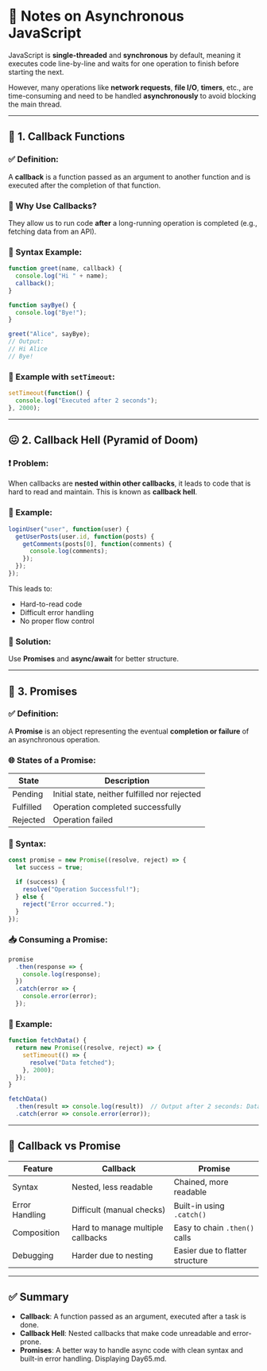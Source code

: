 
# 📘 Notes on Asynchronous JavaScript

JavaScript is **single-threaded** and **synchronous** by default, meaning it executes code line-by-line and waits for one operation to finish before starting the next.

However, many operations like **network requests**, **file I/O**, **timers**, etc., are time-consuming and need to be handled **asynchronously** to avoid blocking the main thread.

---

## 🔁 1. Callback Functions

### ✅ Definition:
A **callback** is a function passed as an argument to another function and is executed after the completion of that function.

### 🧠 Why Use Callbacks?
They allow us to run code **after** a long-running operation is completed (e.g., fetching data from an API).

### 📌 Syntax Example:
```js
function greet(name, callback) {
  console.log("Hi " + name);
  callback();
}

function sayBye() {
  console.log("Bye!");
}

greet("Alice", sayBye);
// Output:
// Hi Alice
// Bye!
```

### 🔄 Example with `setTimeout`:
```js
setTimeout(function() {
  console.log("Executed after 2 seconds");
}, 2000);
```

---

## 😖 2. Callback Hell (Pyramid of Doom)

### ❗ Problem:
When callbacks are **nested within other callbacks**, it leads to code that is hard to read and maintain. This is known as **callback hell**.

### 🔻 Example:
```js
loginUser("user", function(user) {
  getUserPosts(user.id, function(posts) {
    getComments(posts[0], function(comments) {
      console.log(comments);
    });
  });
});
```

This leads to:

- Hard-to-read code
- Difficult error handling
- No proper flow control

### 🔧 Solution:
Use **Promises** and **async/await** for better structure.

---

## 🔮 3. Promises

### ✅ Definition:
A **Promise** is an object representing the eventual **completion or failure** of an asynchronous operation.

### 🌐 States of a Promise:

| State     | Description                             |
|-----------|-----------------------------------------|
| Pending   | Initial state, neither fulfilled nor rejected |
| Fulfilled | Operation completed successfully         |
| Rejected  | Operation failed                         |

### 📌 Syntax:
```js
const promise = new Promise((resolve, reject) => {
  let success = true;

  if (success) {
    resolve("Operation Successful!");
  } else {
    reject("Error occurred.");
  }
});
```

### 📥 Consuming a Promise:
```js
promise
  .then(response => {
    console.log(response);
  })
  .catch(error => {
    console.error(error);
  });
```

### 🧪 Example:
```js
function fetchData() {
  return new Promise((resolve, reject) => {
    setTimeout(() => {
      resolve("Data fetched");
    }, 2000);
  });
}

fetchData()
  .then(result => console.log(result))  // Output after 2 seconds: Data fetched
  .catch(error => console.error(error));
```

---

## 🔄 Callback vs Promise

| Feature           | Callback                             | Promise                                  |
|------------------|--------------------------------------|------------------------------------------|
| Syntax            | Nested, less readable                | Chained, more readable                   |
| Error Handling    | Difficult (manual checks)            | Built-in using `.catch()`                |
| Composition       | Hard to manage multiple callbacks    | Easy to chain `.then()` calls            |
| Debugging         | Harder due to nesting                | Easier due to flatter structure          |

---

## ✅ Summary

- **Callback**: A function passed as an argument, executed after a task is done.
- **Callback Hell**: Nested callbacks that make code unreadable and error-prone.
- **Promises**: A better way to handle async code with clean syntax and built-in error handling.
Displaying Day65.md.